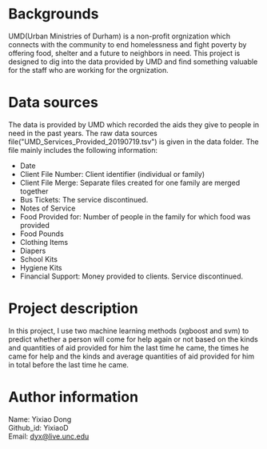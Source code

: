 # Backgrounds
UMD(Urban Ministries of Durham) is a non-profit orgnization which connects with the community to end homelessness and fight  poverty by offering food, shelter and a future to neighbors in need. This project is designed to dig into the data provided by  UMD and find something valuable for the staff who are working for the orgnization.

# Data sources 
The data is provided by UMD which recorded the aids they give to people in need in the past years. The raw data sources  file("UMD_Services_Provided_20190719.tsv") is given in the data folder. The file mainly includes the following information:
  * Date
  * Client File Number: Client identifier (individual or family)
  * Client File Merge: Separate files created for one family are merged together
  * Bus Tickets: The service discontinued.
  * Notes of Service
  * Food Provided for: Number of people in the family for which food was provided
  * Food Pounds
  * Clothing Items
  * Diapers
  * School Kits
  * Hygiene Kits
  * Financial Support: Money provided to clients. Service discontinued.

# Project description
In this project, I use two machine learning methods (xgboost and svm) to  predict whether a person will come for help again  or not based on the kinds and quantities of aid provided for him the last time he came, the times he came for help and the  kinds and average quantities of aid provided for him in total before the last time he came.


# Author information
Name: Yixiao Dong  
Github_id: YixiaoD  
Email: dyx@live.unc.edu
